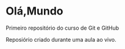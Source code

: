 # Olá,Mundo
Primeiro repositório do curso de Git e GitHub

Reposiório criado durante uma aula ao vivo. 